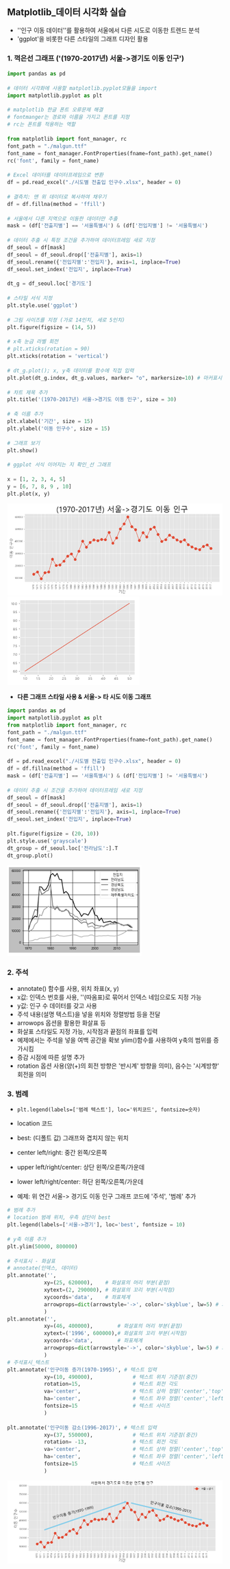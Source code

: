 ## Matplotlib_데이터 시각화 실습

- ''인구 이동 데이터''를 활용하여 서울에서 다른 시도로 이동한 트렌드 분석
- 'ggplot'을 비롯한 다른 스타일의 그래프 디자인 활용

### 1. 꺽은선 그래프 ('(1970-2017년) 서울->경기도 이동 인구')

```python
import pandas as pd

# 데이터 시각화에 사용할 matplotlib.pyplot모듈을 import
import matplotlib.pyplot as plt

# matplotlib 한글 폰트 오류문제 해결
# fontmanger는 경로와 이름을 가지고 폰트를 지정
# rc는 폰트를 적용하는 역할

from matplotlib import font_manager, rc
font_path = "./malgun.ttf"
font_name = font_manager.FontProperties(fname=font_path).get_name()
rc('font', family = font_name)

# Excel 데이터를 데이터프레임으로 변환
df = pd.read_excel("./시도별 전출입 인구수.xlsx", header = 0)

# 결측치: 맨 위 데이터로 복사하여 채우기
df = df.fillna(method = 'ffill')

# 서울에서 다른 지역으로 이동한 데이터만 추출
mask = (df['전출지별'] == '서울특별시') & (df['전입지별'] != '서울특별시')

# 데이터 추출 시 특정 조건을 추가하여 데이터프레임 새로 지정
df_seoul = df[mask]
df_seoul = df_seoul.drop(['전출지별'], axis=1)
df_seoul.rename({'전입지별':'전입지'}, axis=1, inplace=True)
df_seoul.set_index('전입지', inplace=True)

dt_g = df_seoul.loc['경기도']

# 스타일 서식 지정
plt.style.use('ggplot')

# 그림 사이즈를 지정 (가로 14인치, 세로 5인치)
plt.figure(figsize = (14, 5))

# x축 눈금 라벨 회전
# plt.xticks(rotation = 90)
plt.xticks(rotation = 'vertical')

# dt_g.plot(); x, y축 데이터를 함수에 직접 입력
plt.plot(dt_g.index, dt_g.values, marker= "o", markersize=10) # 마커표시 추가

# 차트 제목 추가
plt.title('(1970-2017년) 서울->경기도 이동 인구', size = 30)

# 축 이름 추가
plt.xlabel('기간', size = 15)
plt.ylabel('이동 인구수', size = 15)

# 그래프 보기
plt.show()

# ggplot 서식 이어지는 지 확인_선 그래프

x = [1, 2, 3, 4, 5]
y = [6, 7, 8, 9 , 10]
plt.plot(x, y)

```
<img src="Day_0304.assets/서울경기그래프1.PNG" alt="그래프1" style="zoom:80%;" />
<img src="Day_0304.assets/선그래프.PNG" alt="그래프2" style="zoom:80%;" />

- **다른 그래프 스타일 사용 & 서울-> 타 시도 이동 그래프**

```python
import pandas as pd
import matplotlib.pyplot as plt
from matplotlib import font_manager, rc
font_path = "./malgun.ttf"
font_name = font_manager.FontProperties(fname=font_path).get_name()
rc('font', family = font_name)

df = pd.read_excel("./시도별 전출입 인구수.xlsx", header = 0)
df = df.fillna(method = 'ffill')
mask = (df['전출지별'] == '서울특별시') & (df['전입지별'] != '서울특별시')

# 데이터 추출 시 조건을 추가하여 데이터프레임 새로 지정
df_seoul = df[mask]
df_seoul = df_seoul.drop(['전출지별'], axis=1)
df_seoul.rename({'전입지별':'전입지'}, axis=1, inplace=True)
df_seoul.set_index('전입지', inplace=True)

plt.figure(figsize = (20, 10))
plt.style.use('grayscale')
dt_group = df_seoul.loc['전라남도':].T
dt_group.plot()
```

<img src="Day_0304.assets/서울타시도그래프.PNG" alt="그래프3" style="zoom:80%;" />


### 2. 주석
- annotate() 함수를 사용, 위치 좌표(x, y)
 - x값: 인덱스 번호를 사용, ''(따옴표)로 묶어서 인덱스 네임으로도 지정 가능
 - y값: 인구 수 데이터를 갖고 사용
- 주석 내용(설명 텍스트)을 넣을 위치와 정렬방법 등을 전달
- arrowops 옵션을 활용한 화살표 등
 - 화살표 스타일도 지정 가능, 시작점과 끝점의 좌표를 입력
 - 예제에서는 주석을 넣을 여백 공간을 확보 ylim()함수를 사용하여 y축의 범위를 증가시킴
 - 증감 시점에 따른 설명 추가
- rotation 옵션 사용(양(+)의 회전 방향은 '반시계' 방향을 의미), 음수는 '시계방향' 회전을 의미

### 3. 범례
- `plt.legend(labels=['범례 텍스트'], loc='위치코드', fontsize=숫자)`
- location 코드
 - best: (디폴트 값) 그래프와 겹치지 않는 위치
 - center left/right: 중간 왼쪽/오른쪽
 - upper left/right/center: 상단 왼쪽/오른쪽/가운데
 - lower left/right/center: 하단 왼쪽/오른쪽/가운데

- 예제: 위 연간 서울-> 경기도 이동 인구 그래프 코드에 '주석', '범례' 추가

```python
# 범례 추가
# location 범례 위치, 우측 상단이 best
plt.legend(labels=['서울->경기'], loc='best', fontsize = 10)

# y축 이름 추가
plt.ylim(50000, 800000)

# 주석표시 - 화살표
# annotate(인덱스, 데이터)
plt.annotate('',
            xy=(25, 620000),    # 화살표의 머리 부분(끝점)
            xytext=(2, 290000), # 화살표의 꼬리 부분(시작점)
            xycoords='data',    # 좌표체계
            arrowprops=dict(arrowstyle='->', color='skyblue', lw=5) # 화살표 서식(스타일, 컬러, 굵기)
            )  
plt.annotate('',
            xy=(46, 400000),        # 화살표의 머리 부분(끝점)
            xytext=('1996', 600000),# 화살표의 꼬리 부분(시작점)
            xycoords='data',        # 좌표체계
            arrowprops=dict(arrowstyle='->', color='skyblue', lw=5) # 화살표 서식(스타일, 컬러, 굵기)
            )
# 주석표시_텍스트
plt.annotate('인구이동 증가(1970-1995)', # 텍스트 입력
            xy=(10, 490000),             # 텍스트 위치 기준점(중간)
            rotation=15,                 # 텍스트 회전 각도
            va='center',                 # 텍스트 상하 정렬('center','top','bottom')   
            ha='center',                 # 텍스트 좌우 정렬('center','left','right')   
            fontsize=15                  # 텍스트 사이즈 
            )

plt.annotate('인구이동 감소(1996-2017)', # 텍스트 입력
            xy=(37, 550000),             # 텍스트 위치 기준점(중간)
            rotation= -13,               # 텍스트 회전 각도
            va='center',                 # 텍스트 상하 정렬('center','top','bottom')   
            ha='center',                 # 텍스트 좌우 정렬('center','left','right')   
            fontsize=15                  # 텍스트 사이즈 
            ) 
```

<img src="Day_0304.assets/서울경기그래프2.PNG" alt="그래프4" style="zoom:80%;" />
